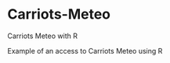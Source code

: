 Carriots-Meteo
==============

Carriots Meteo with R

Example of an access to Carriots Meteo using R
